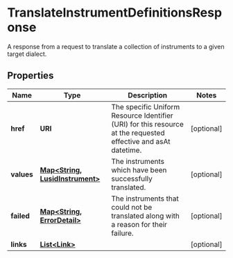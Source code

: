 

# TranslateInstrumentDefinitionsResponse

A response from a request to translate a collection of instruments to a given target dialect.

## Properties

| Name | Type | Description | Notes |
|------------ | ------------- | ------------- | -------------|
|**href** | **URI** | The specific Uniform Resource Identifier (URI) for this resource at the requested effective and asAt datetime. |  [optional] |
|**values** | [**Map&lt;String, LusidInstrument&gt;**](LusidInstrument.md) | The instruments which have been successfully translated. |  [optional] |
|**failed** | [**Map&lt;String, ErrorDetail&gt;**](ErrorDetail.md) | The instruments that could not be translated along with a reason for their failure. |  [optional] |
|**links** | [**List&lt;Link&gt;**](Link.md) |  |  [optional] |



